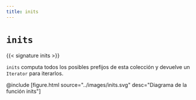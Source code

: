 ```yaml
---
title: inits
---
```


# `inits`

{{< signature inits >}}

`inits` computa todos los posibles prefijos de esta colección y devuelve un `Iterator` para iterarlos.

@include [figure.html source="../images/inits.svg" desc="Diagrama de la función inits"]
